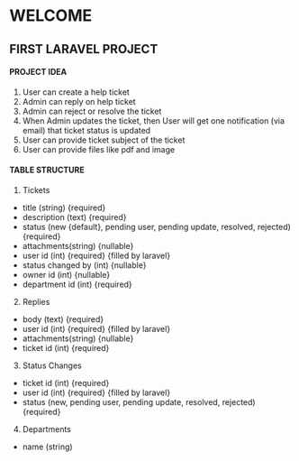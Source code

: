 # WELCOME

## FIRST LARAVEL  PROJECT

#### PROJECT IDEA
1. User can create a help ticket
2. Admin can reply on help ticket
3. Admin can reject or resolve the ticket
4. When Admin updates the ticket, then User will get one notification (via email) that ticket status is updated
5. User can provide ticket subject of the ticket
6. User can provide files like pdf and image

#### TABLE STRUCTURE
1. Tickets 
- title (string) {required}
- description (text) {required}
- status (new {default}, pending user, pending update, resolved, rejected) {required}
- attachments(string) {nullable}
- user id (int) {required} {filled by laravel}
- status changed by (int) {nullable}
- owner id (int) {nullable}
- department id (int) {required}

2. Replies 
- body (text) {required}
- user id (int) {required} {filled by laravel}
- attachments(string) {nullable}
- ticket id (int) {required}

3. Status Changes
- ticket id (int) {required}
- user id (int) {required} {filled by laravel}
- status (new, pending user, pending update, resolved, rejected) {required}

4. Departments
- name (string)